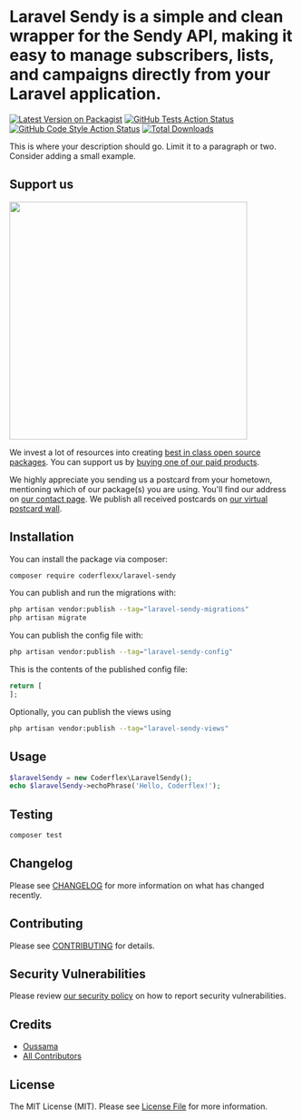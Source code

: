 # Laravel Sendy is a simple and clean wrapper for the Sendy API, making it easy to manage subscribers, lists, and campaigns directly from your Laravel application.

[![Latest Version on Packagist](https://img.shields.io/packagist/v/coderflexx/laravel-sendy.svg?style=flat-square)](https://packagist.org/packages/coderflexx/laravel-sendy)
[![GitHub Tests Action Status](https://img.shields.io/github/actions/workflow/status/coderflexx/laravel-sendy/run-tests.yml?branch=main&label=tests&style=flat-square)](https://github.com/coderflexx/laravel-sendy/actions?query=workflow%3Arun-tests+branch%3Amain)
[![GitHub Code Style Action Status](https://img.shields.io/github/actions/workflow/status/coderflexx/laravel-sendy/fix-php-code-style-issues.yml?branch=main&label=code%20style&style=flat-square)](https://github.com/coderflexx/laravel-sendy/actions?query=workflow%3A"Fix+PHP+code+style+issues"+branch%3Amain)
[![Total Downloads](https://img.shields.io/packagist/dt/coderflexx/laravel-sendy.svg?style=flat-square)](https://packagist.org/packages/coderflexx/laravel-sendy)

This is where your description should go. Limit it to a paragraph or two. Consider adding a small example.

## Support us

[<img src="https://github-ads.s3.eu-central-1.amazonaws.com/laravel-sendy.jpg?t=1" width="419px" />](https://spatie.be/github-ad-click/laravel-sendy)

We invest a lot of resources into creating [best in class open source packages](https://spatie.be/open-source). You can support us by [buying one of our paid products](https://spatie.be/open-source/support-us).

We highly appreciate you sending us a postcard from your hometown, mentioning which of our package(s) you are using. You'll find our address on [our contact page](https://spatie.be/about-us). We publish all received postcards on [our virtual postcard wall](https://spatie.be/open-source/postcards).

## Installation

You can install the package via composer:

```bash
composer require coderflexx/laravel-sendy
```

You can publish and run the migrations with:

```bash
php artisan vendor:publish --tag="laravel-sendy-migrations"
php artisan migrate
```

You can publish the config file with:

```bash
php artisan vendor:publish --tag="laravel-sendy-config"
```

This is the contents of the published config file:

```php
return [
];
```

Optionally, you can publish the views using

```bash
php artisan vendor:publish --tag="laravel-sendy-views"
```

## Usage

```php
$laravelSendy = new Coderflex\LaravelSendy();
echo $laravelSendy->echoPhrase('Hello, Coderflex!');
```

## Testing

```bash
composer test
```

## Changelog

Please see [CHANGELOG](CHANGELOG.md) for more information on what has changed recently.

## Contributing

Please see [CONTRIBUTING](CONTRIBUTING.md) for details.

## Security Vulnerabilities

Please review [our security policy](../../security/policy) on how to report security vulnerabilities.

## Credits

- [Oussama](https://github.com/ousid)
- [All Contributors](../../contributors)

## License

The MIT License (MIT). Please see [License File](LICENSE.md) for more information.
